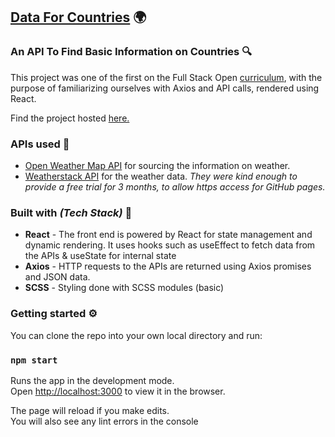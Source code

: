 ## [Data For Countries](https://iamkiko.github.io/Countries-API/) :earth_africa:

### An API To Find Basic Information on Countries :mag:

This project was one of the first on the Full Stack Open [curriculum](https://fullstackopen.com/en/part2/getting_data_from_server#exercises), with the purpose of familiarizing ourselves with Axios and API calls, rendered using React.

Find the project hosted [here.](https://iamkiko.github.io/Countries-API/)

### APIs used :key:
- [Open Weather Map API](https://openweathermap.org/api) for sourcing the information on weather.
- [Weatherstack API](https://weatherstack.com/documentation) for the weather data. _They were kind enough to provide a free trial for 3 months, to allow https access for GitHub pages._


### Built with _(Tech Stack)_ :wrench:

- __React__ - The front end is powered by React for state management and dynamic rendering. It uses hooks such as useEffect to fetch data from the APIs & useState for internal state
- __Axios__ - HTTP requests to the APIs are returned using Axios promises and JSON data.
- __SCSS__ - Styling done with SCSS modules (basic)


### Getting started :gear:
You can clone the repo into your own local directory and run:

### `npm start`

Runs the app in the development mode.<br>
Open [http://localhost:3000](http://localhost:3000) to view it in the browser.

The page will reload if you make edits.<br>
You will also see any lint errors in the console
